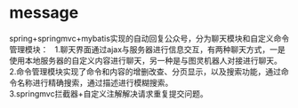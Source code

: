 # message
spring+springmvc+mybatis实现的自动回复公众号，分为聊天模块和自定义命令管理模块：  
1.聊天界面通过ajax与服务器进行信息交互，有两种聊天方式，一是使用本地服务器的自定义内容进行聊天，另一种是与图灵机器人对接进行聊天。  
2.命令管理模块实现了命令和内容的增删改查、分页显示，以及搜索功能，通过命令名称进行精确搜索，通过描述进行模糊搜索。  
3.springmvc拦截器+自定义注解解决请求重复提交问题。
